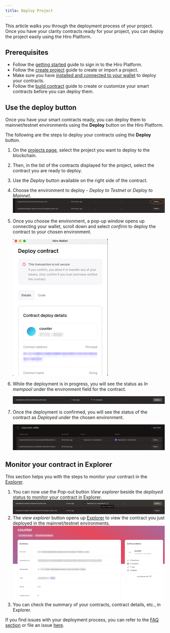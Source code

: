 ```yaml
---
title: Deploy Project
---
```


This article walks you through the deployment process of your project. Once you have your clarity contracts ready for your project, you can deploy the project easily using the Hiro Platform.

## Prerequisites

- Follow the [getting started](getting-started.md) guide to sign in to the Hiro Platform.
- Follow the [create project](create-project.md) guide to create or import a project.
- Make sure you have [installed and connected to your wallet](https://wallet.hiro.so/) to deploy your contracts.
- Follow the [build contract](build-contract.md) guide to create or customize your smart contracts before you can deploy them.

## Use the deploy button

Once you have your smart contracts ready, you can deploy them to mainnet/testnet environments using the **Deploy** button on the Hiro Platform.

The following are the steps to deploy your contracts using the **Deploy** button.

1. On the [projects page](https://platform.hiro.so/projects), select the project you want to deploy to the blockchain.
2. Then, in the list of the contracts displayed for the project, select the contract you are ready to deploy.
3. Use the *Deploy* button available on the right side of the contract.
4. Choose the environment to deploy - *Deploy to Testnet* or *Deploy to Mainnet*.
   ![deploy to environments](images/deploy-to-environment.png)
5. Once you choose the environment, a pop-up window opens up connecting your wallet, scroll down and select *confirm* to deploy the contract to your chosen environment.
   
   ![wallet](images/connect-wallet.png)
6. While the deployment is in progress, you will see the status as *In mempool* under the environment field for the contract.

   ![In mempool](images/in-mempool.png)

7. Once the deployment is confirmed, you will see the status of the contract as *Deployed* under the chosen environment.

   ![Mainnet deployment](images/mainnet-deployment.png)

## Monitor your contract in Explorer

This section helps you with the steps to monitor your contract in the [Explorer](https://explorer.stacks.co/?chain=mainnet).

1. You can now use the Pop-out button *View explorer* beside the *deployed* status to monitor your contract in Explorer.
![Exporer view](images/explorer-view.png)
2. The  *view explorer* button opens up [Explorer](https://explorer.stacks.co/?chain=mainnet) to view the contract you just deployed in the mainnet/testnet environments.
![Explorer](images/explorer.jpeg) 
3. You can check the summary of your contracts, contract details, etc., in Explorer.

If you find issues with your deployment process, you can refer to the [FAQ section](faq.md) or file an issue [here](https://hiro-pbc.canny.io/hiro-platform).
